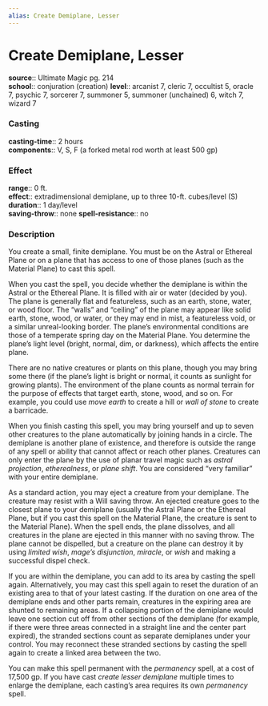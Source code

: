 ```yaml
---
alias: Create Demiplane, Lesser
---
```


# Create Demiplane, Lesser 

**source**:: Ultimate Magic pg. 214  
**school**:: conjuration (creation)
**level**:: arcanist 7, cleric 7, occultist 5, oracle 7, psychic 7, sorcerer 7, summoner 5, summoner (unchained) 6, witch 7, wizard 7

### Casting 

**casting-time**:: 2 hours  
**components**:: V, S, F (a forked metal rod worth at least 500 gp)

### Effect 

**range**:: 0 ft.  
**effect**:: extradimensional demiplane, up to three 10-ft. cubes/level (S)  
**duration**:: 1 day/level  
**saving-throw**:: none
**spell-resistance**:: no

### Description 

You create a small, finite demiplane. You must be on the Astral or Ethereal Plane or on a plane that has access to one of those planes (such as the Material Plane) to cast this spell.  
  
When you cast the spell, you decide whether the demiplane is within the Astral or the Ethereal Plane. It is filled with air or water (decided by you). The plane is generally flat and featureless, such as an earth, stone, water, or wood floor. The “walls” and “ceiling” of the plane may appear like solid earth, stone, wood, or water, or they may end in mist, a featureless void, or a similar unreal-looking border. The plane’s environmental conditions are those of a temperate spring day on the Material Plane. You determine the plane’s light level (bright, normal, dim, or darkness), which affects the entire plane.  
  
There are no native creatures or plants on this plane, though you may bring some there (if the plane’s light is bright or normal, it counts as sunlight for growing plants). The environment of the plane counts as normal terrain for the purpose of effects that target earth, stone, wood, and so on. For example, you could use *move earth* to create a hill or *wall of stone* to create a barricade.  
  
When you finish casting this spell, you may bring yourself and up to seven other creatures to the plane automatically by joining hands in a circle. The demiplane is another plane of existence, and therefore is outside the range of any spell or ability that cannot affect or reach other planes. Creatures can only enter the plane by the use of planar travel magic such as *astral projection*, *etherealness*, or *plane shift*. You are considered “very familiar” with your entire demiplane.  
  
As a standard action, you may eject a creature from your demiplane. The creature may resist with a Will saving throw. An ejected creature goes to the closest plane to your demiplane (usually the Astral Plane or the Ethereal Plane, but if you cast this spell on the Material Plane, the creature is sent to the Material Plane). When the spell ends, the plane dissolves, and all creatures in the plane are ejected in this manner with no saving throw. The plane cannot be dispelled, but a creature on the plane can destroy it by using *limited wish*, *mage’s disjunction*, *miracle*, or *wish* and making a successful dispel check.  
  
If you are within the demiplane, you can add to its area by casting the spell again. Alternatively, you may cast this spell again to reset the duration of an existing area to that of your latest casting. If the duration on one area of the demiplane ends and other parts remain, creatures in the expiring area are shunted to remaining areas. If a collapsing portion of the demiplane would leave one section cut off from other sections of the demiplane (for example, if there were three areas connected in a straight line and the center part expired), the stranded sections count as separate demiplanes under your control. You may reconnect these stranded sections by casting the spell again to create a linked area between the two.  
  
You can make this spell permanent with the *permanency* spell, at a cost of 17,500 gp. If you have cast *create lesser demiplane* multiple times to enlarge the demiplane, each casting’s area requires its own *permanency* spell.

